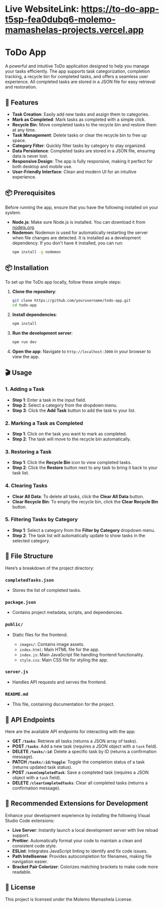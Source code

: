 # Live WebsiteLink: https://to-do-app-t5sp-fea0dubq6-molemo-mamashelas-projects.vercel.app
# ToDo App

A powerful and intuitive ToDo application designed to help you manage your tasks efficiently. The app supports task categorization, completion tracking, a recycle bin for completed tasks, and offers a seamless user experience. All completed tasks are stored in a JSON file for easy retrieval and restoration.

## 🚀 Features

- **Task Creation**: Easily add new tasks and assign them to categories.
- **Mark as Completed**: Mark tasks as completed with a simple click.
- **Recycle Bin**: Move completed tasks to the recycle bin and restore them at any time.
- **Task Management**: Delete tasks or clear the recycle bin to free up space.
- **Category Filter**: Quickly filter tasks by category to stay organized.
- **Data Persistence**: Completed tasks are stored in a JSON file, ensuring data is never lost.
- **Responsive Design**: The app is fully responsive, making it perfect for both desktop and mobile use.
- **User-Friendly Interface**: Clean and modern UI for an intuitive experience.

## 📦 Prerequisites

Before running the app, ensure that you have the following installed on your system:

- **Node.js**: Make sure Node.js is installed. You can download it from [nodejs.org](https://nodejs.org/).
- **Nodemon**: Nodemon is used for automatically restarting the server when file changes are detected. It is installed as a development dependency. If you don't have it installed, you can run:
    ```bash
    npm install -g nodemon
    ```

## 📦 Installation

To set up the ToDo app locally, follow these simple steps:

1. **Clone the repository**:
    ```bash
    git clone https://github.com/yourusername/todo-app.git
    cd todo-app
    ```

2. **Install dependencies**:
    ```bash
    npm install
    ```

3. **Run the development server**:
    ```bash
    npm run dev
    ```

4. **Open the app**:
    Navigate to `http://localhost:3000` in your browser to view the app.

## 🎬 Usage

### 1. Adding a Task

- **Step 1**: Enter a task in the input field.
- **Step 2**: Select a category from the dropdown menu.
- **Step 3**: Click the **Add Task** button to add the task to your list.

### 2. Marking a Task as Completed

- **Step 1**: Click on the task you want to mark as completed.
- **Step 2**: The task will move to the recycle bin automatically.

### 3. Restoring a Task

- **Step 1**: Click the **Recycle Bin** icon to view completed tasks.
- **Step 2**: Click the **Restore** button next to any task to bring it back to your task list.

### 4. Clearing Tasks

- **Clear All Data**: To delete all tasks, click the **Clear All Data** button.
- **Clear Recycle Bin**: To empty the recycle bin, click the **Clear Recycle Bin** button.

### 5. Filtering Tasks by Category

- **Step 1**: Select a category from the **Filter by Category** dropdown menu.
- **Step 2**: The task list will automatically update to show tasks in the selected category.

## 📂 File Structure

Here’s a breakdown of the project directory:

### `completedTasks.json`
- Stores the list of completed tasks.

### `package.json`
- Contains project metadata, scripts, and dependencies.

### `public/`
- Static files for the frontend.

  - `images/`: Contains image assets.
  - `index.html`: Main HTML file for the app.
  - `index.js`: Main JavaScript file handling frontend functionality.
  - `style.css`: Main CSS file for styling the app.

### `server.js`
- Handles API requests and serves the frontend.

### `README.md`
- This file, containing documentation for the project.

## 🔧 API Endpoints

Here are the available API endpoints for interacting with the app:

- **GET `/tasks`**: Retrieve all tasks (returns a JSON array of tasks).
- **POST `/tasks`**: Add a new task (requires a JSON object with a `task` field).
- **DELETE `/tasks/:id`**: Delete a specific task by ID (returns a confirmation message).
- **PATCH `/tasks/:id/toggle`**: Toggle the completion status of a task (returns updated task status).
- **POST `/saveCompletedTask`**: Save a completed task (requires a JSON object with a `task` field).
- **DELETE `/clearCompletedTasks`**: Clear all completed tasks (returns a confirmation message).

## 🔌 Recommended Extensions for Development

Enhance your development experience by installing the following Visual Studio Code extensions:

- **Live Server**: Instantly launch a local development server with live reload support.
- **Prettier**: Automatically format your code to maintain a clean and consistent code style.
- **ESLint**: Integrates JavaScript linting to identify and fix code issues.
- **Path Intellisense**: Provides autocompletion for filenames, making file navigation easier.
- **Bracket Pair Colorizer**: Colorizes matching brackets to make code more readable.

## 📝 License

This project is licensed under the Molemo Mamashela License.

